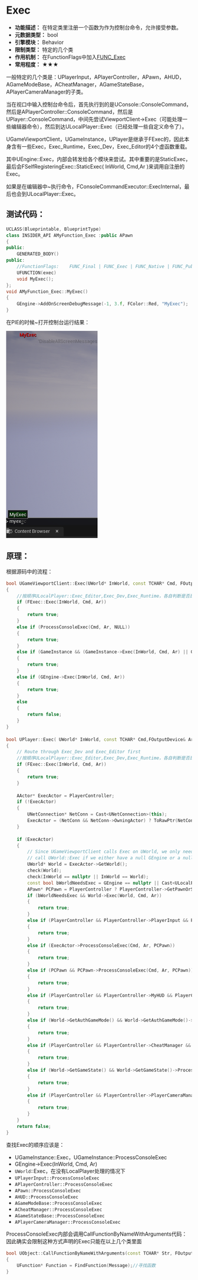 # Exec

- **功能描述：** 在特定类里注册一个函数为作为控制台命令，允许接受参数。
- **元数据类型：** bool
- **引擎模块：** Behavior
- **限制类型：** 特定的几个类
- **作用机制：** 在FunctionFlags中加入[FUNC_Exec](#Flags_EFunctionFlags_FUNC_Exec)
- **常用程度：** ★★★

一般特定的几个类是：UPlayerInput，APlayerController，APawn，AHUD，AGameModeBase，ACheatManager，AGameStateBase，APlayerCameraManager的子类。

当在视口中输入控制台命令后，首先执行到的是UConsole::ConsoleCommand，然后是APlayerController::ConsoleCommand，然后是UPlayer::ConsoleCommand，中间先尝试ViewportClient->Exec（可能处理一些编辑器命令），然后到达ULocalPlayer::Exec（已经处理一些自定义命令了）。

UGameViewportClient，UGameInstance，UPlayer是继承于FExec的，因此本身含有一些Exec，Exec_Runtime，Exec_Dev，Exec_Editor的4个虚函数重载。

其中UEngine::Exec，内部会转发给各个模块来尝试。其中重要的是StaticExec，最后会FSelfRegisteringExec::StaticExec( InWorld, Cmd,Ar )来调用自注册的Exec。

如果是在编辑器中~执行命令，FConsoleCommandExecutor::ExecInternal，最后也会到ULocalPlayer::Exec。

## 测试代码：

```cpp
UCLASS(Blueprintable, BlueprintType)
class INSIDER_API AMyFunction_Exec :public APawn
{
public:
	GENERATED_BODY()
public:
	//FunctionFlags:	FUNC_Final | FUNC_Exec | FUNC_Native | FUNC_Public
	UFUNCTION(exec)
	void MyExec();
};
void AMyFunction_Exec::MyExec()
{
	GEngine->AddOnScreenDebugMessage(-1, 3.f, FColor::Red, "MyExec");
}
```

在PIE的时候~打开控制台运行结果：

![Untitled](Specifier_UFUNCTION_Exec_Untitled.png)

## 原理：

根据源码中的流程：

```cpp
bool UGameViewportClient::Exec(UWorld* InWorld, const TCHAR* Cmd, FOutputDevice& Ar)
{
	//按顺序ULocalPlayer::Exec_Editor,Exec_Dev,Exec_Runtime，各自判断是否是一些命令
	if (FExec::Exec(InWorld, Cmd, Ar))
	{
		return true;
	}
	else if (ProcessConsoleExec(Cmd, Ar, NULL))
	{
		return true;
	}
	else if (GameInstance && (GameInstance->Exec(InWorld, Cmd, Ar) || GameInstance->ProcessConsoleExec(Cmd, Ar, nullptr)))
	{
		return true;
	}
	else if (GEngine->Exec(InWorld, Cmd, Ar))
	{
		return true;
	}
	else
	{
		return false;
	}
}

bool UPlayer::Exec( UWorld* InWorld, const TCHAR* Cmd,FOutputDevice& Ar)
{
	// Route through Exec_Dev and Exec_Editor first
	//按顺序ULocalPlayer::Exec_Editor,Exec_Dev,Exec_Runtime，各自判断是否是一些命令
	if (FExec::Exec(InWorld, Cmd, Ar))
	{
		return true;
	}

	AActor* ExecActor = PlayerController;
	if (!ExecActor)
	{
		UNetConnection* NetConn = Cast<UNetConnection>(this);
		ExecActor = (NetConn && NetConn->OwningActor) ? ToRawPtr(NetConn->OwningActor) : nullptr;
	}

	if (ExecActor)
	{
		// Since UGameViewportClient calls Exec on UWorld, we only need to explicitly
		// call UWorld::Exec if we either have a null GEngine or a null ViewportClient
		UWorld* World = ExecActor->GetWorld();
		check(World);
		check(InWorld == nullptr || InWorld == World);
		const bool bWorldNeedsExec = GEngine == nullptr || Cast<ULocalPlayer>(this) == nullptr || static_cast<ULocalPlayer*>(this)->ViewportClient == nullptr;
		APawn* PCPawn = PlayerController ? PlayerController->GetPawnOrSpectator() : nullptr;
		if (bWorldNeedsExec && World->Exec(World, Cmd, Ar))
		{
			return true;
		}
		else if (PlayerController && PlayerController->PlayerInput && PlayerController->PlayerInput->ProcessConsoleExec(Cmd, Ar, PCPawn))
		{
			return true;
		}
		else if (ExecActor->ProcessConsoleExec(Cmd, Ar, PCPawn))
		{
			return true;
		}
		else if (PCPawn && PCPawn->ProcessConsoleExec(Cmd, Ar, PCPawn))
		{
			return true;
		}
		else if (PlayerController && PlayerController->MyHUD && PlayerController->MyHUD->ProcessConsoleExec(Cmd, Ar, PCPawn))
		{
			return true;
		}
		else if (World->GetAuthGameMode() && World->GetAuthGameMode()->ProcessConsoleExec(Cmd, Ar, PCPawn))
		{
			return true;
		}
		else if (PlayerController && PlayerController->CheatManager && PlayerController->CheatManager->ProcessConsoleExec(Cmd, Ar, PCPawn))
		{
			return true;
		}
		else if (World->GetGameState() && World->GetGameState()->ProcessConsoleExec(Cmd, Ar, PCPawn))
		{
			return true;
		}
		else if (PlayerController && PlayerController->PlayerCameraManager && PlayerController->PlayerCameraManager->ProcessConsoleExec(Cmd, Ar, PCPawn))
		{
			return true;
		}
	}
	return false;
}
```

查找Exec的顺序应该是：

- UGameInstance::Exec，UGameInstance::ProcessConsoleExec
- GEngine->Exec(InWorld, Cmd, Ar)
- `UWorld`::Exec，在没有LocalPlayer处理的情况下
- `UPlayerInput::ProcessConsoleExec`
- `APlayerController::ProcessConsoleExec`
- `APawn::ProcessConsoleExec`
- `AHUD::ProcessConsoleExec`
- `AGameModeBase::ProcessConsoleExec`
- `ACheatManager::ProcessConsoleExec`
- `AGameStateBase::ProcessConsoleExec`
- `APlayerCameraManager::ProcessConsoleExec`

ProcessConsoleExec内部会调用CallFunctionByNameWithArguments代码：因此确实会限制这种方式声明的Exec只能在以上几个类里面

```cpp
bool UObject::CallFunctionByNameWithArguments(const TCHAR* Str, FOutputDevice& Ar, UObject* Executor, bool bForceCallWithNonExec/*=false*/)
{
	UFunction* Function = FindFunction(Message);//寻找函数
}
```